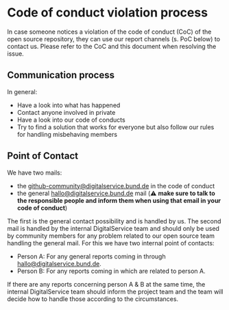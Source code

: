 # Code of conduct violation process
In case someone notices a violation of the code of conduct (CoC) of the open source repository, they can use our report channels (s. PoC below) to contact us. Please refer to the CoC and this document when resolving the issue.

## Communication process
In general:
- Have a look into what has happened
- Contact anyone involved in private
- Have a look into our code of conducts
- Try to find a solution that works for everyone but also follow our rules for handling misbehaving members

## Point of Contact
We have two mails:
- the github-community@digitalservice.bund.de in the code of conduct
- the general hallo@digitalservice.bund.de mail (⚠️ **make sure to talk to the responsible people and inform them when using that email in your code of conduct**)

The first is the general contact possibility and is handled by us. The second mail is handled by the internal DigitalService team and should only be used by community members for any problem related to our open source team handling the general mail.
For this we have two internal point of contacts:
- Person A: For any general reports coming in through hallo@digitalservice.bund.de.
- Person B: For any reports coming in which are related to person A.

If there are any reports concerning person A & B at the same time, the internal DigitalService team should inform the project team and the team will decide how to handle those according to the circumstances.

